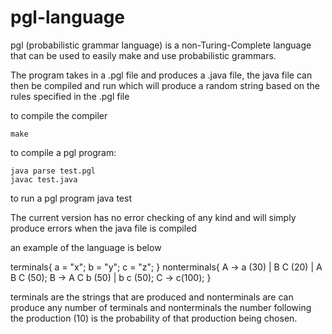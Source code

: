 pgl-language
============
pgl (probabilistic grammar language) is a non-Turing-Complete language that can be used to easily make and 
use probabilistic grammars.

The program takes in a .pgl file and produces a .java file, the java file can then be compiled and run which 
will produce a random string based on the rules specified in the .pgl file

to compile the compiler

    make
    
to compile a pgl program:

    java parse test.pgl
    javac test.java
to run a pgl program
    java test

The current version has no error checking of any kind and will simply produce errors when the java file is compiled

an example of the language is below


terminals{
  a = "x";
  b = "y";
  c = "z";
}
nonterminals{
  A -> a (30) | B C (20) | A B C (50);
  B -> A C b (50) | b c (50);
  C -> c(100);
}


terminals are the strings that are produced and nonterminals are can produce any number of terminals and nonterminals
the number following the production (10) is the probability of that production being chosen.
